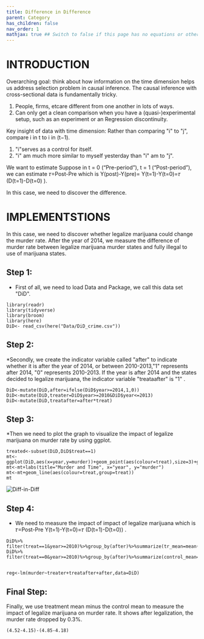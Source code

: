 ```yaml
---
title: Difference in Difference 
parent: Category
has_children: false
nav_order: 1
mathjax: true ## Switch to false if this page has no equations or other math rendering.
---
```



# INTRODUCTION

Overarching goal: think about how information on the time dimension helps us address selection problem in causal inference.
The causal inference with cross-sectional data is fundamentally tricky.

1. People, firms, etcare different from one another in lots of ways.
2. Can only get a clean comparison when you have a (quasi-)experimental setup, such as an experiment or an Regression discontinuity.


Key insight of data with time dimension: Rather than comparing "i" to "j", compare i in t to i in (t−1).

1. "i"serves as a control for itself.
2. "i" am much more similar to myself yesterday than "i" am to "j".

We want to estimate
Suppose in t = 0 (“Pre-period”),  t = 1 (“Post-period”), we can estimate 𝜏=Post-Pre
which is Y(post)-Y(pre)= Y(t=1)-Y(t=0)=𝜏 (D(t=1)-D(t=0)  ).

In this case, we need to discover the difference.



# IMPLEMENTSTIONS

In this case, we need to discover whether legalize marijuana could change the murder rate. After the year of 2014, we measure the difference of murder rate between legalize marijuana murder states and fully illegal to use of marijuana states. 

## Step 1:
* First of all, we need to load Data and Package, we call this data set "DiD".
```{r}
library(readr)
library(tidyverse)
library(broom)
library(here)
DiD<- read_csv(here("Data/DiD_crime.csv"))
```
## Step 2:
*Secondly, we create the indicator variable called "after" to indicate whether it is after the year of 2014, or between 2010-2013,"1" represents after 2014, "0" represents 2010-2013. If the year is after 2014 and the states decided to legalize marijuana, the indicator variable "treataafter" is "1" .

```{r}
DiD<-mutate(DiD,after=ifelse(DiD$year>=2014,1,0))
DiD<-mutate(DiD,treater=DiD$year>=2010&DiD$year<=2013)
DiD<-mutate(DiD,treatafter=after*treat)
```

## Step 3:
*Then we need to plot the graph to visualize the impact of legalize marijuana on murder rate by using ggplot.

```{r}
treated<-subset(DiD,DiD$treat==1)
mt<-ggplot(DiD,aes(x=year,y=murder))+geom_point(aes(colour=treat),size=3)+geom_vline(xintercept=2014,lty=4)
mt<-mt+labs(title="Murder and Time", x="year", y="murder")
mt<-mt+geom_line(aes(colour=treat,group=treat))
mt
```
![Diff-in-Diff](https://github.com/zuzhangjin/lost-stats.github.io/blob/source/Model_Estimation/Images/dif%20in%20dif.jpg)

## Step 4:
* We need to measure the impact of impact of legalize marijuana which is 𝜏=Post-Pre Y(t=1)-Y(t=0)=𝜏 (D(t=1)-D(t=0))  .
```{r}
DiD%>% filter(treat==1&year>=2010)%>%group_by(after)%>%summarize(tr_mean=mean(murder))
DiD%>% filter(treat==0&year>=2010)%>%group_by(after)%>%summarize(control_mean=mean(murder))


reg<-lm(murder~treater+treatafter+after,data=DiD)
```
## Final Step:
Finally, we use treatment mean minus the control mean to measure the impact of legalize marijuana on murder rate. It shows after legalization, the murder rate dropped by 0.3%.
```{r}
(4.52-4.15)-(4.85-4.18)
```